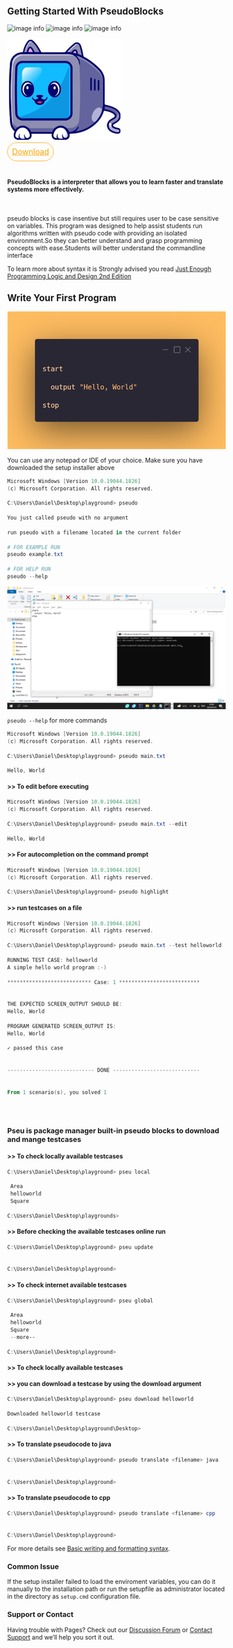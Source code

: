 ## Getting Started With PseudoBlocks

![image info](https://img.shields.io/github/v/release/daniel-kenan/pseudoblocks) ![image info](https://img.shields.io/github/license/daniel-kenan/pseudoblocks)
![image info](https://badgen.net/badge/icon/windows?icon=windows&label)



![image info](favicon.png) 

<a
style="height:50px;width:120px; font-size:large;border-radius:50px;background:transparent;color:orange; padding:10px;border:1px solid orange;"
href="https://github.com/Daniel-Kenan/pseudoblocks/releases/download/v1.01.05/PseudoBlocksSetUp.exe" download>Download</a>

<br>

#### PseudoBlocks is a interpreter that allows you to learn faster and translate systems more effectively.
<br>

pseudo blocks is case insentive but still requires user to be case sensitive on variables.
This program was designed to help assist students run algorithms written with pseudo code with providing an isolated environment.So they can better understand and grasp programming concepts  with ease.Students will better understand the commandline interface

To learn more about syntax it is Strongly advised you read [Just Enough Programming Logic and Design 2nd Edition](https://pdfhost.io/v/csFeVPBzn_Just_Enough_Programming_Logic_and_Design_2nd_Edition)

## Write Your First  Program

![image info](./hello.png) 


You can use any notepad or IDE of your choice. Make sure you have downloaded the setup installer above 


```powershell
Microsoft Windows [Version 10.0.19044.1826]
(c) Microsoft Corporation. All rights reserved.

C:\Users\Daniel\Desktop\playground> pseudo

You just called pseudo with no argument

run pseudo with a filename located in the current folder

# FOR EXAMPLE RUN
pseudo example.txt

# FOR HELP RUN
pseudo --help

```
![cmd.png](cmd.png)

```pseudo --help``` for more commands


```powershell
Microsoft Windows [Version 10.0.19044.1826]
(c) Microsoft Corporation. All rights reserved.

C:\Users\Daniel\Desktop\playground> pseudo main.txt 

Hello, World


```
#### >> To edit before executing

```powershell
Microsoft Windows [Version 10.0.19044.1826]
(c) Microsoft Corporation. All rights reserved.

C:\Users\Daniel\Desktop\playground> pseudo main.txt --edit

Hello, World


```


#### >> For autocompletion on the command prompt

```powershell
Microsoft Windows [Version 10.0.19044.1826]
(c) Microsoft Corporation. All rights reserved.

C:\Users\Daniel\Desktop\playground> pseudo highlight

```
#### >> run testcases on a file

```powershell
Microsoft Windows [Version 10.0.19044.1826]
(c) Microsoft Corporation. All rights reserved.

C:\Users\Daniel\Desktop\playground> pseudo main.txt --test helloworld

RUNNING TEST CASE: helloworld
A simple hello world program :-)

*************************** Case: 1 **************************


THE EXPECTED SCREEN_OUTPUT SHOULD BE:
Hello, World

PROGRAM GENERATED SCREEN_OUTPUT IS:
Hello, World

✓ passed this case


---------------------------- DONE ----------------------------


From 1 scenario(s), you solved 1



```

<br> 

### Pseu is package manager built-in pseudo blocks to download and mange testcases

#### >> To check locally available testcases

```powershell
C:\Users\Daniel\Desktop\playground> pseu local

 Area
 helloworld
 Square

C:\Users\Daniel\Desktop\playgrounds>

```
#### >> Before checking the available testcases online run

```powershell
C:\Users\Daniel\Desktop\playground> pseu update


C:\Users\Daniel\Desktop\playground>

```

#### >> To check internet available testcases

```powershell
C:\Users\Daniel\Desktop\playground> pseu global

 Area
 helloworld
 Square
 --more--

C:\Users\Daniel\Desktop\playground>

```
#### >> To check locally available testcases

#### >> you can download a testcase by using the download argument

```powershell
C:\Users\Daniel\Desktop\playground> pseu download helloworld

Downloaded helloworld testcase

C:\Users\Daniel\Desktop\playground\Desktop>
```
#### >> To translate pseudocode to java

```powershell
C:\Users\Daniel\Desktop\playground> pseudo translate <filename> java


C:\Users\Daniel\Desktop\playground>

```

#### >> To translate pseudocode to cpp

```powershell
C:\Users\Daniel\Desktop\playground> pseudo translate <filename> cpp


C:\Users\Daniel\Desktop\playground>

```



For more details see [Basic writing and formatting syntax](https://docs.github.com/en/github/writing-on-github/getting-started-with-writing-and-formatting-on-github/basic-writing-and-formatting-syntax).

### Common Issue

If the setup installer failed to load the enviroment variables, you can do it manually to the installation path or run the setupfile as administrator located in the directory as `setup.cmd` configuration file.

### Support or Contact

Having trouble with Pages? Check out our [Discussion Forum](https://github.com/Daniel-Kenan/pseudoblocks/discussions) or [Contact Support](https://github.com/Daniel-Kenan/pseudoblocks/issues) and we’ll help you sort it out.
